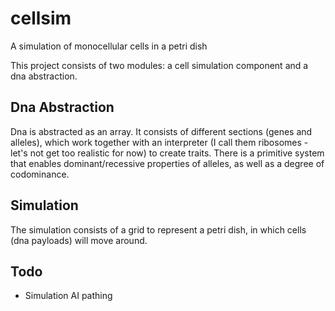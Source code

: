 # cellsim
A simulation of monocellular cells in a petri dish

This project consists of two modules: a cell simulation component and a dna abstraction.

## Dna Abstraction

Dna is abstracted as an array. It consists of different sections (genes and alleles), which work together with an interpreter (I call them ribosomes - let's not get too realistic for now) to create traits. There is a primitive system that enables dominant/recessive properties of alleles, as well as a degree of codominance.

## Simulation

The simulation consists of a grid to represent a petri dish, in which cells (dna payloads) will move around.

## Todo

* Simulation AI pathing
